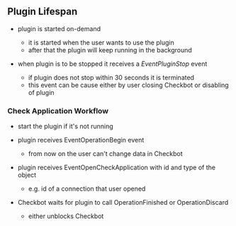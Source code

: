 ## Plugin Lifespan

- plugin is started on-demand
  - it is started when the user wants to use the plugin
  - after that the plugin will keep running in the background

- when plugin is to be stopped it receives a *EventPluginStop* event
  - if plugin does not stop within 30 seconds it is terminated
  - this event can be cause either by user closing Checkbot or disabling of plugin

### Check Application Workflow

- start the plugin if it's not running

- plugin receives EventOperationBegin event
  - from now on the user can't change data in Checkbot
- plugin receives EventOpenCheckApplication with id and type of the object
  - e.g. id of a connection that user opened
- Checkbot waits for plugin to call OperationFinished or OperationDiscard
  - either unblocks Checkbot

